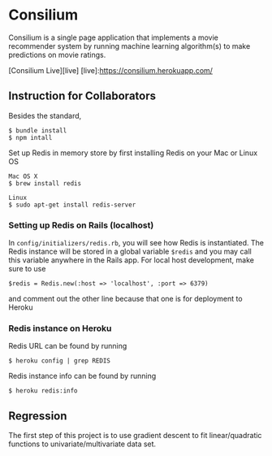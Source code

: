 # Consilium

Consilium is a single page application that implements a movie recommender
system by running machine learning algorithm(s) to make predictions on movie ratings.

[Consilium Live][live]
[live]:https://consilium.herokuapp.com/

## Instruction for Collaborators
Besides the standard,
```
$ bundle install
$ npm intall
```
Set up Redis in memory store by first installing Redis on your Mac or Linux OS
```
Mac OS X
$ brew install redis

Linux
$ sudo apt-get install redis-server
```

### Setting up Redis on Rails (localhost)
In `config/initializers/redis.rb`, you will see how Redis is instantiated. The Redis instance
will be stored in a global variable `$redis` and you may call this variable anywhere in the Rails
app. For local host development, make sure to use
```
$redis = Redis.new(:host => 'localhost', :port => 6379)
```
and comment out the other line because that one is for deployment to Heroku

### Redis instance on Heroku
Redis URL can be found by running

`$ heroku config | grep REDIS`

Redis instance info can be found by running

`$ heroku redis:info`


## Regression
The first step of this project is to use gradient descent to fit linear/quadratic
functions to univariate/multivariate data set.

